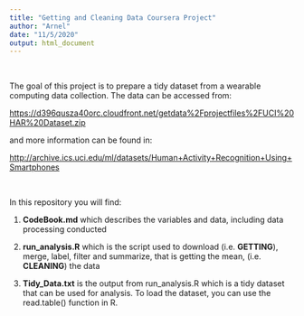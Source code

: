 ```yaml
---
title: "Getting and Cleaning Data Coursera Project"
author: "Arnel"
date: "11/5/2020"
output: html_document
---
```

&nbsp;
&nbsp;


The goal of this project is to prepare a tidy dataset from a wearable computing data collection. The data can be accessed from:

https://d396qusza40orc.cloudfront.net/getdata%2Fprojectfiles%2FUCI%20HAR%20Dataset.zip

and more information can be found in:

http://archive.ics.uci.edu/ml/datasets/Human+Activity+Recognition+Using+Smartphones

&nbsp;
&nbsp;

In this repository you will find:

1. __CodeBook.md__ which describes the variables and data, including data processing conducted

2.  __run_analysis.R__ which is the script used to download (i.e. __GETTING__), merge, label, filter and summarize, that is getting the mean, (i.e. __CLEANING__) the data

3. __Tidy_Data.txt__ is the output from run_analysis.R which is a tidy dataset that can be used for analysis. To load the dataset, you can use the read.table() function in R.

